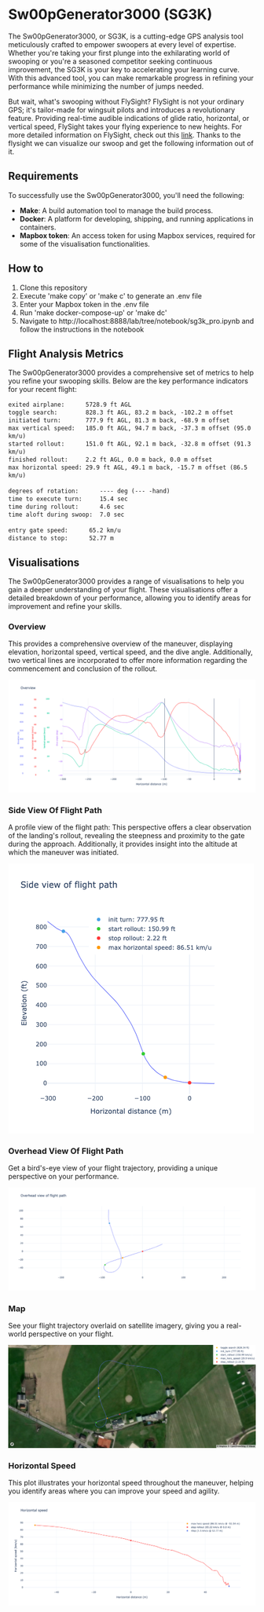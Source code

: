 # Sw00pGenerator3000 (SG3K)

The Sw00pGenerator3000, or SG3K, is a cutting-edge GPS analysis tool meticulously crafted to empower swoopers at every level of expertise. Whether you're taking your first plunge into the exhilarating world of swooping or you're a seasoned competitor seeking continuous improvement, the SG3K is your key to accelerating your learning curve. With this advanced tool, you can make remarkable progress in refining your performance while minimizing the number of jumps needed.

But wait, what's swooping without FlySight? FlySight is not your ordinary GPS; it's tailor-made for wingsuit pilots and introduces a revolutionary feature. Providing real-time audible indications of glide ratio, horizontal, or vertical speed, FlySight takes your flying experience to new heights. For more detailed information on FlySight, check out this [link](https://github.com/flysight/flysight). Thanks to the flysight we can visualize our swoop and get the following information out of it.

## Requirements

To successfully use the Sw00pGenerator3000, you'll need the following:

- **Make**: A build automation tool to manage the build process.
- **Docker**: A platform for developing, shipping, and running applications in containers.
- **Mapbox token**: An access token for using Mapbox services, required for some of the visualisation functionalities.

## How to 

1. Clone this repository
2. Execute 'make copy' or 'make c' to generate an .env file
3. Enter your Mapbox token in the .env file
4. Run 'make docker-compose-up' or 'make dc'
5. Navigate to http://localhost:8888/lab/tree/notebook/sg3k_pro.ipynb and follow the instructions in the notebook

## Flight Analysis Metrics

The Sw00pGenerator3000 provides a comprehensive set of metrics to help you refine your swooping skills. Below are the key performance indicators for your recent flight:

```
exited airplane:      5728.9 ft AGL
toggle search:        828.3 ft AGL, 83.2 m back, -102.2 m offset
initiated turn:       777.9 ft AGL, 81.3 m back, -68.9 m offset
max vertical speed:   185.0 ft AGL, 94.7 m back, -37.3 m offset (95.0 km/u)
started rollout:      151.0 ft AGL, 92.1 m back, -32.8 m offset (91.3 km/u)
finished rollout:     2.2 ft AGL, 0.0 m back, 0.0 m offset
max horizontal speed: 29.9 ft AGL, 49.1 m back, -15.7 m offset (86.5 km/u)

degrees of rotation:      ---- deg (--- -hand)
time to execute turn:     15.4 sec
time during rollout:      4.6 sec
time aloft during swoop:  7.0 sec

entry gate speed:      65.2 km/u
distance to stop:      52.77 m
```

## Visualisations

The Sw00pGenerator3000 provides a range of visualisations to help you gain a deeper understanding of your flight. These visualisations offer a detailed breakdown of your performance, allowing you to identify areas for improvement and refine your skills.

### Overview

This provides a comprehensive overview of the maneuver, displaying elevation, horizontal speed, vertical speed, and the dive angle. Additionally, two vertical lines are incorporated to offer more information regarding the commencement and conclusion of the rollout.

![overview](notebook/img/overview.png)

### Side View Of Flight Path

A profile view of the flight path: This perspective offers a clear observation of the landing's rollout, revealing the steepness and proximity to the gate during the approach. Additionally, it provides insight into the altitude at which the maneuver was initiated.

![sideview](notebook/img/sideview.png)

### Overhead View Of Flight Path

Get a bird's-eye view of your flight trajectory, providing a unique perspective on your performance.

![overhead](notebook/img/overhead.png)

### Map

See your flight trajectory overlaid on satellite imagery, giving you a real-world perspective on your flight.

![map](notebook/img/map.png)

### Horizontal Speed

This plot illustrates your horizontal speed throughout the maneuver, helping you identify areas where you can improve your speed and agility.

![speed](notebook/img/speed.png)